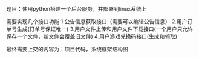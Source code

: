 题目：使用python搭建一个后台服务，并部署到linux系统上


需要实现几个接口功能
1.公告信息获取接口（需要可以编辑公告信息）
2.用户订单号生成(订单号保证唯一)
3.用户文件上传和用户文件下载接口(一个用户只允许保存一个文件，新文件会覆盖旧文件)
4.用户游戏兑换码接口(生成和领取)


最终需要上交的内容为：项目代码，系统框架结构图